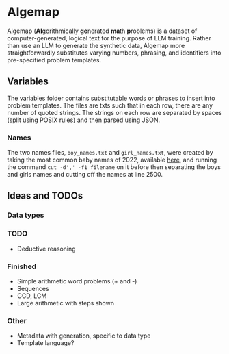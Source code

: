 # Algemap

Algemap (**Al**gorithmically **ge**nerated **ma**th **p**roblems) is a dataset of computer-generated, logical text for the purpose of LLM training. Rather than use an LLM to generate the synthetic data, Algemap more straightforwardly substitutes varying numbers, phrasing, and identifiers into pre-specified problem templates.

## Variables

The variables folder contains substitutable words or phrases to insert into problem templates. The files are txts such that in each row, there are any number of quoted strings. The strings on each row are separated by spaces (split using POSIX rules) and then parsed using JSON.

### Names

The two names files, `boy_names.txt` and `girl_names.txt`, were created by taking the most common baby names of 2022, available [here](https://www.ssa.gov/oact/babynames/limits.html), and running the command `cut -d',' -f1 filename` on it before then separating the boys and girls names and cutting off the names at line 2500.

## Ideas and TODOs

### Data types

### TODO

- Deductive reasoning

### Finished

- Simple arithmetic word problems (+ and -)
- Sequences
- GCD, LCM
- Large arithmetic with steps shown

### Other

- Metadata with generation, specific to data type
- Template language?